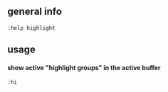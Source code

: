 ## general info

```
:help highlight
```

## usage

#### show active "highlight groups" in the active buffer

```
:hi
```
